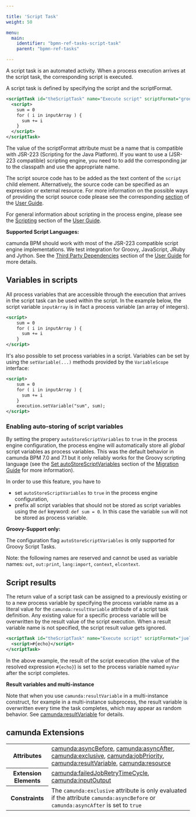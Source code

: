 ```yaml
---

title: 'Script Task'
weight: 50

menu:
  main:
    identifier: "bpmn-ref-tasks-script-task"
    parent: "bpmn-ref-tasks"

---
```


A script task is an automated activity. When a process execution arrives at the script task, the corresponding script is executed.

<div data-bpmn-symbol="scripttask" data-bpmn-symbol-name="Script Task"></div>

A script task is defined by specifying the script and the scriptFormat.

```xml
<scriptTask id="theScriptTask" name="Execute script" scriptFormat="groovy">
  <script>
    sum = 0
    for ( i in inputArray ) {
      sum += i
    }
  </script>
</scriptTask>
```

The value of the scriptFormat attribute must be a name that is compatible with JSR-223 (Scripting
for the Java Platform). If you want to use a (JSR-223 compatible) scripting engine, you need to to
add the corresponding jar to the classpath and use the appropriate name.

The script source code has to be added as the text content of the `script` child element.
Alternatively, the source code can be specified as an expression or external resource. For more
information on the possible ways of providing the script source code please see the corresponding
 [section][script-source] of the [User Guide][user-guide].

For general information about scripting in the process engine, please see the [Scripting](ref:/guides/user-guide/#process-engine-scripting) section of the [User Guide][user-guide].

<div class="alert alert-info">
  <strong>Supported Script Languages:</strong>
  <p>
    camunda BPM should work with most of the JSR-223 compatible script engine implementations. We test integration for Groovy, JavaScript, JRuby and Jython. See the <a href="ref:/guides/user-guide/#introduction-third-party-libraries-process-engine">Third Party Dependencies</a> section of the <a href="ref:/guides/user-guide/">User Guide</a> for more details.
  </p>
</div>

## Variables in scripts

All process variables that are accessible through the execution that arrives in the script task can be used within the script. In the example below, the script variable `inputArray` is in fact a process variable (an array of integers).

```xml
<script>
    sum = 0
    for ( i in inputArray ) {
      sum += i
    }
</script>
```

It's also possible to set process variables in a script. Variables can be set by using the `setVariable(...)` methods provided by the `VariableScope` interface:


```xml
<script>
    sum = 0
    for ( i in inputArray ) {
      sum += i
    }
    execution.setVariable("sum", sum);
</script>
```

### Enabling auto-storing of script variables

By setting the propery `autoStoreScriptVariables` to `true` in the process engine configuration, the process engine will automatically store all _global_ script variables as process variables. This was the default behavior in camunda BPM 7.0 and 7.1 but it only reliably works for the Groovy scripting language (see the [Set autoStoreScriptVariables][autostore-variables] section of the [Migration Guide](ref:/guides/migration-guide/) for more information).

In order to use this feature, you have to

* set `autoStoreScriptVariables` to `true` in the process engine configuration,
* prefix all script variables that should not be stored as script variables using the `def` keyword: `def sum = 0`. In this case the variable `sum` will not be stored as process variable.


<div class="alert alert-info">
  <strong>Groovy-Support only:</strong>
  <p>
    The configuration flag <code>autoStoreScriptVariables</code> is only supported for Groovy Script Tasks.
  </p>
</div>

Note: the following names are reserved and cannot be used as variable names:
`out`, `out:print`, `lang:import`, `context`, `elcontext`.


## Script results

The return value of a script task can be assigned to a previously existing or to a new process variable by specifying the process variable name as a literal value for the `camunda:resultVariable` attribute of a script task definition. Any existing value for a specific process variable will be overwritten by the result value of the script execution. When a result variable name is not specified, the script result value gets ignored.

```xml
<scriptTask id="theScriptTask" name="Execute script" scriptFormat="juel" camunda:resultVariable="myVar">
  <script>#{echo}</script>
</scriptTask>
```

In the above example, the result of the script execution (the value of the resolved expression `#{echo}`) is set to the process variable named `myVar` after the script completes.

<div class="alert alert-warning">
  <strong>Result variables and multi-instance</strong>
  <p>
    Note that when you use <code>camunda:resultVariable</code> in a multi-instance construct, for example in a multi-instance subprocess, the result variable is overwritten every time the task completes, which may appear as random behavior. See <a href="ref:#custom-extensions-camunda-extension-attributes-camundaresultvariable">camunda:resultVariable</a> for details.
  </p>
</div>


## camunda Extensions

<table class="table table-striped">
  <tr>
    <th>Attributes</th>
    <td>
      <a href="ref:#custom-extensions-camunda-extension-attributes-camundaasyncbefore">camunda:asyncBefore</a>,
      <a href="ref:#custom-extensions-camunda-extension-attributes-camundaasyncafter">camunda:asyncAfter</a>,
      <a href="ref:#custom-extensions-camunda-extension-attributes-camundaexclusive">camunda:exclusive</a>,
      <a href="ref:#custom-extensions-camunda-extension-attributes-camundajobpriority">camunda:jobPriority</a>,
      <a href="ref:#custom-extensions-camunda-extension-attributes-camundaresultvariable">camunda:resultVariable</a>,
      <a href="ref:#custom-extensions-camunda-extension-attributes-camundaresource">camunda:resource</a>
    </td>
  </tr>
  <tr>
    <th>Extension Elements</th>
    <td>
      <a href="ref:#custom-extensions-camunda-extension-elements-camundafailedjobretrytimecycle">camunda:failedJobRetryTimeCycle</a>,
      <a href="ref:#custom-extensions-camunda-extension-elements-camundainputoutput">camunda:inputOutput</a>
    </td>
  </tr>
  <tr>
    <th>Constraints</th>
    <td>
      The <code>camunda:exclusive</code> attribute is only evaluated if the attribute
      <code>camunda:asyncBefore</code> or <code>camunda:asyncAfter</code> is set to <code>true</code>
    </td>
  </tr>
</table>


[script-source]: ref:/guides/user-guide/#process-engine-scripting-script-source
[user-guide]: ref:/guides/user-guide/
[autostore-variables]: ref:/guides/migration-guide/#script-variable-storing